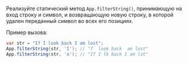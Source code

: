 
Реализуйте статический метод `App.filterString()`, принимающую на вход строку и символ, и возвращающую новую строку, в которой удален переданный символ во всех его позициях.

Пример вызова:

```java
var str = "If I look back I am lost";
App.filterString(str, 'I'); // "f  look back  am lost"
App.filterString(str, 'o'); // "If I lk back I am lst"
```
